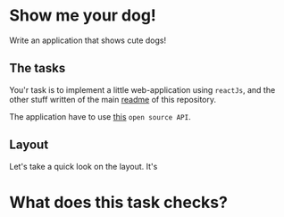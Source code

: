 # Show me your dog!

Write an application that shows cute dogs!

## The tasks

You'r task is to implement a little web-application using `reactJs`, and the other stuff written of the main [readme]() of this repository.

The application have to use [this](https://dog.ceo/dog-api/documentation/) `open source API`.

## Layout

Let's take a quick look on the layout. It's

# What does this task checks?
